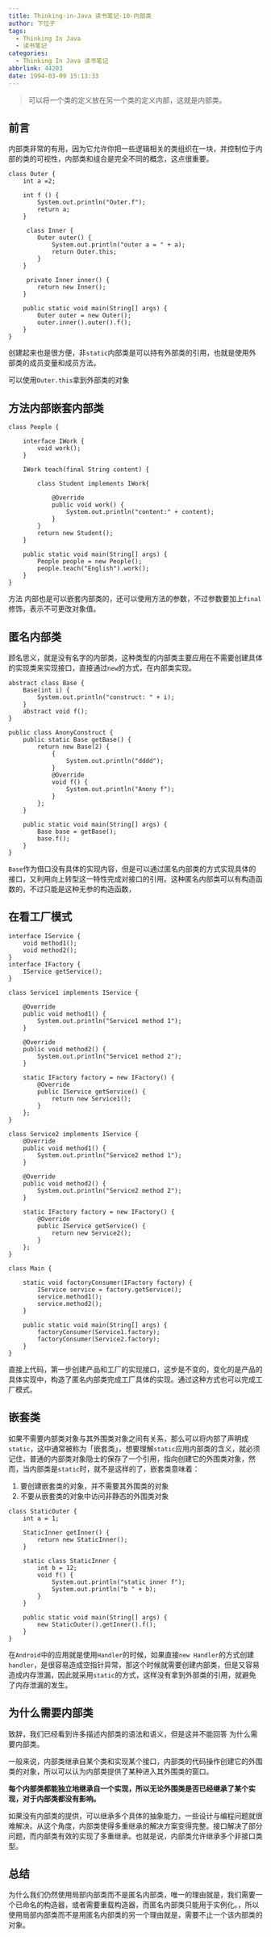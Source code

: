 ```yaml
---
title: Thinking-in-Java 读书笔记-10-内部类
author: 下位子
tags:
  - Thinking In Java
  - 读书笔记
categories:
  - Thinking In Java 读书笔记
abbrlink: 44203
date: 1994-03-09 15:13:33
---
```


> 可以将一个类的定义放在另一个类的定义内部，这就是内部类。

## 前言

内部类非常的有用，因为它允许你把一些逻辑相关的类组织在一块，并控制位于内部的类的可视性，内部类和组合是完全不同的概念，这点很重要。

```
class Outer {
    int a =2;

    int f () {
        System.out.println("Outer.f");
        return a;
    }

     class Inner {
        Outer outer() {
            System.out.println("outer a = " + a);
            return Outer.this;
        }
    }

     private Inner inner() {
        return new Inner();
    }

    public static void main(String[] args) {
        Outer outer = new Outer();
        outer.inner().outer().f();
    }
}
```

创建起来也是很方便，非`static`内部类是可以持有外部类的引用，也就是使用外部类的成员变量和成员方法。

可以使用`Outer.this`拿到外部类的对象

## 方法内部嵌套内部类

```
class People {

    interface IWork {
        void work();
    }

    IWork teach(final String content) {

        class Student implements IWork{

            @Override
            public void work() {
                System.out.println("content:" + content);
            }
        }
        return new Student();
    }

    public static void main(String[] args) {
        People people = new People();
        people.teach("English").work();
    }
}
```

方法 内部也是可以嵌套内部类的，还可以使用方法的参数，不过参数要加上`final`修饰，表示不可更改对象值。

## 匿名内部类

顾名思义，就是没有名字的内部类，这种类型的内部类主要应用在不需要创建具体的实现类来实现接口，直接通过`new`的方式，在内部类实现。

```
abstract class Base {
    Base(int i) {
        System.out.println("construct: " + i);
    }
    abstract void f();
}

public class AnonyConstruct {
    public static Base getBase() {
        return new Base(2) {
            {
                System.out.println("dddd");
            }
            @Override
            void f() {
                System.out.println("Anony f");
            }
        };
    }

    public static void main(String[] args) {
        Base base = getBase();
        base.f();
    }
}
```

`Base`作为借口没有具体的实现内容，但是可以通过匿名内部类的方式实现具体的接口，又利用向上转型这一特性完成对接口的引用。这种匿名内部类可以有构造函数的，不过只能是这种无参的构造函数，

## 在看工厂模式

```
interface IService {
    void method1();
    void method2();
}
interface IFactory {
    IService getService();
}

class Service1 implements IService {

    @Override
    public void method1() {
        System.out.println("Service1 method 1");
    }

    @Override
    public void method2() {
        System.out.println("Service1 method 2");
    }

    static IFactory factory = new IFactory() {
        @Override
        public IService getService() {
            return new Service1();
        }
    };
}

class Service2 implements IService {
    @Override
    public void method1() {
        System.out.println("Service2 method 1");
    }

    @Override
    public void method2() {
        System.out.println("Service2 method 2");
    }

    static IFactory factory = new IFactory() {
        @Override
        public IService getService() {
            return new Service2();
        }
    };
}

class Main {

    static void factoryConsumer(IFactory factory) {
        IService service = factory.getService();
        service.method1();
        service.method2();
    }

    public static void main(String[] args) {
        factoryConsumer(Service1.factory);
        factoryConsumer(Service2.factory);
    }
}
```


直接上代码，第一步创建产品和工厂的实现接口，这步是不变的，变化的是产品的具体实现中，构造了匿名内部类完成工厂具体的实现。通过这种方式也可以完成工厂模式。

## 嵌套类

如果不需要内部类对象与其外围类对象之间有关系，那么可以将内部了声明成`static`，这中通常被称为「嵌套类」，想要理解`static`应用内部类的含义，就必须记住，普通的内部类对象隐士的保存了一个引用，指向创建它的外围类对象，然而，当内部类是`static`时，就不是这样的了，嵌套类意味着：

1. 要创建嵌套类的对象，并不需要其外围类的对象
2. 不要从嵌套类的对象中访问非静态的外围类对象

```
class StaticOuter {
    int a = 1;

    StaticInner getInner() {
        return new StaticInner();
    }

    static class StaticInner {
        int b = 12;
        void f() {
            System.out.println("static inner f");
            System.out.println("b " + b);
        }
    }

    public static void main(String[] args) {
        new StaticOuter().getInner().f();
    }
}

```

在`Android`中的应用就是使用`Handler`的时候，如果直接`new Handler`的方式创建`handler`，是很容易造成空指针异常，那这个时候就需要创建内部类，但是又容易造成内存泄漏，因此就采用`static`的方式，这样没有拿到外部类的引用，就避免了内存泄漏的发生。

## 为什么需要内部类

致辞，我们已经看到许多描述内部类的语法和语义，但是这并不能回答 为什么需要内部类。

一般来说，内部类继承自某个类和实现某个接口，内部类的代码操作创建它的外围类的对象，所以可以认为内部类提供了某种进入其外围类的窗口。

**每个内部类都能独立地继承自一个实现，所以无论外围类是否已经继承了某个实现，对于内部类都没有影响。**

如果没有内部类的提供，可以继承多个具体的抽象能力，一些设计与编程问题就很难解决。从这个角度，内部类使得多重继承的解决方案变得完整。接口解决了部分问题，而内部类有效的实现了多重继承。也就是说，内部类允许继承多个非接口类型。

## 总结

为什么我们仍然使用局部内部类而不是匿名内部类，唯一的理由就是，我们需要一个已命名的构造器，或者需要重载构造器，而匿名内部类只能用于实例化。，所以使用局部内部类而不是用匿名内部类的另一个理由就是，需要不止一个该内部类的对象。